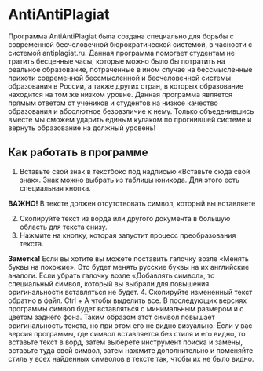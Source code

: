 # AntiAntiPlagiat
Программа AntiAntiPlagiat была создана специально для борьбы с современной бесчеловечной
бюрократической системой, в часности с системой antiplagiat.ru.
Данная программа помогает студентам не тратить бесценные часы, которые можно было бы потратить
на реальное образование, потраченные в ином случае на бессмысленные прихоти современной
бессмысленной и бесчеловечной системы образования в России, а также других стран, в которых образование
находится на том же низком уровне.
Данная программа является прямым ответом от учеников и студентов на низкое качество образования
и абсолютное безразличие к нему. Только объеденившись вместе мы сможем ударить единым кулаком по
прогнившей системе и вернуть образование на должный уровень!

## Как работать в программе
1. Вставьте свой знак в текстбокс под надписью «Вставьте сюда свой знак». Знак можно выбрать из таблицы юникода. Для этого есть специальная кнопка.


**ВАЖНО!** В тексте должен отсутствовать символ, который вы вставляете


2. Скопируйте текст из ворда или другого документа в большую область для текста снизу.
3. Нажмите на кнопку, которая запустит процесс преобразования текста.


**Заметка!** Если вы хотите вы можете поставить галочку возле «Менять буквы на похожие». Это будет менять русские буквы на их английские аналоги. Если убрать галочку возле «Добавлять символ», то специальный символ, который вы выбрали для повышения оригинальности вставляться не будет.
4. Скопируйте измененный текст обратно в файл. Ctrl + A чтобы выделить все. В последующих версиях программы символ будет вставляться с минимальным размером и с цветом заднего фона. Таким образом этот символ повышает оригинальность текста, но при этом его не видно визуально. Если у вас версия программы, где символ вставляется без стиля и его видно, то вставьте текст в ворд, затем выберете инструмент поиска и замены, вставьте туда свой символ, затем нажмите дополнительно и поменяйте стиль у всех найденных символов в тексте так, чтобы их не было видно.

